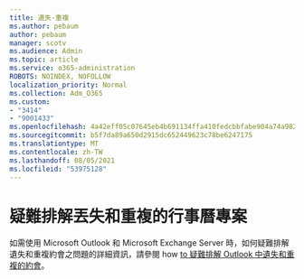 ```yaml
---
title: 遺失-重複
ms.author: pebaum
author: pebaum
manager: scotv
ms.audience: Admin
ms.topic: article
ms.service: o365-administration
ROBOTS: NOINDEX, NOFOLLOW
localization_priority: Normal
ms.collection: Adm_O365
ms.custom:
- "3414"
- "9001433"
ms.openlocfilehash: 4a42eff05c07645eb4b691134ffa410fedcbbfabe904a74a9827fc4e1934d7a4
ms.sourcegitcommit: b5f7da89a650d2915dc652449623c78be6247175
ms.translationtype: MT
ms.contentlocale: zh-TW
ms.lasthandoff: 08/05/2021
ms.locfileid: "53975128"
---
```

# <a name="troubleshooting-missing-and-duplicate-calendar-items"></a>疑難排解丟失和重複的行事曆專案

如需使用 Microsoft Outlook 和 Microsoft Exchange Server 時，如何疑難排解遺失和重複約會之問題的詳細資訊，請參閱 how [to 疑難排解 Outlook 中遺失和重複的約會](https://support.microsoft.com/help/890436/how-to-troubleshoot-missing-and-duplicate-appointments-in-outlook)。